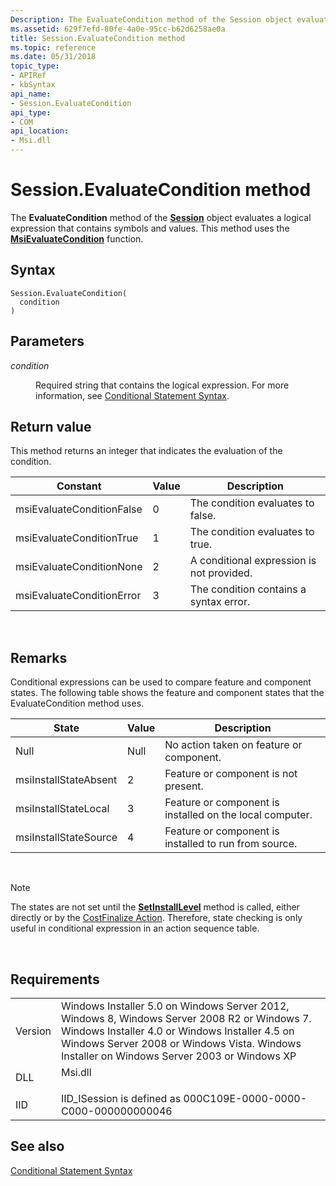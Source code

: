 ```yaml
---
Description: The EvaluateCondition method of the Session object evaluates a logical expression that contains symbols and values. This method uses the MsiEvaluateCondition function.
ms.assetid: 629f7efd-80fe-4a0e-95cc-b62d6258ae0a
title: Session.EvaluateCondition method
ms.topic: reference
ms.date: 05/31/2018
topic_type: 
- APIRef
- kbSyntax
api_name: 
- Session.EvaluateCondition
api_type: 
- COM
api_location: 
- Msi.dll
---
```


# Session.EvaluateCondition method

The **EvaluateCondition** method of the [**Session**](session-object.md) object evaluates a logical expression that contains symbols and values. This method uses the [**MsiEvaluateCondition**](/windows/desktop/api/Msiquery/nf-msiquery-msievaluateconditiona) function.

## Syntax


```JScript
Session.EvaluateCondition(
  condition
)
```



## Parameters

<dl> <dt>

*condition* 
</dt> <dd>

Required string that contains the logical expression. For more information, see [Conditional Statement Syntax](conditional-statement-syntax.md).

</dd> </dl>

## Return value

This method returns an integer that indicates the evaluation of the condition.



| Constant                  | Value | Description                               |
|---------------------------|-------|-------------------------------------------|
| msiEvaluateConditionFalse | 0     | The condition evaluates to false.         |
| msiEvaluateConditionTrue  | 1     | The condition evaluates to true.          |
| msiEvaluateConditionNone  | 2     | A conditional expression is not provided. |
| msiEvaluateConditionError | 3     | The condition contains a syntax error.    |



 

## Remarks

Conditional expressions can be used to compare feature and component states. The following table shows the feature and component states that the EvaluateCondition method uses.



| State                 | Value | Description                                              |
|-----------------------|-------|----------------------------------------------------------|
| Null                  | Null  | No action taken on feature or component.                 |
| msiInstallStateAbsent | 2     | Feature or component is not present.                     |
| msiInstallStateLocal  | 3     | Feature or component is installed on the local computer. |
| msiInstallStateSource | 4     | Feature or component is installed to run from source.    |



 

> [!Note]  
> The states are not set until the [**SetInstallLevel**](session-setinstalllevel.md) method is called, either directly or by the [CostFinalize Action](costfinalize-action.md). Therefore, state checking is only useful in conditional expression in an action sequence table.

 

## Requirements



|                    |                                                                                                                                                                                                                                                         |
|--------------------|---------------------------------------------------------------------------------------------------------------------------------------------------------------------------------------------------------------------------------------------------------|
| Version<br/> | Windows Installer 5.0 on Windows Server 2012, Windows 8, Windows Server 2008 R2 or Windows 7. Windows Installer 4.0 or Windows Installer 4.5 on Windows Server 2008 or Windows Vista. Windows Installer on Windows Server 2003 or Windows XP<br/> |
| DLL<br/>     | <dl> <dt>Msi.dll</dt> </dl>                                                                                                                                                                      |
| IID<br/>     | IID\_ISession is defined as 000C109E-0000-0000-C000-000000000046<br/>                                                                                                                                                                             |



## See also

<dl> <dt>

[Conditional Statement Syntax](conditional-statement-syntax.md)
</dt> </dl>

 

 




